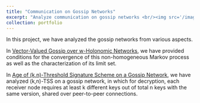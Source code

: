 ```yaml
---
title: "Communication on Gossip Networks"
excerpt: "Analyze communication on gossip networks <br/><img src='/images/system_model_Erkan.png'>"
collection: portfolio
---
```


In this project, we have analyzed the gossip networks from various aspects.

In [Vector-Valued Gossip over w-Holonomic Networks](https://erkan1863.github.io/publication/2023-11-08-holonomy_over_gossip), we have provided conditions for the convergence of this non-homogeneous Markov process as well as the characterization of its limit set. 

In [Age of (k,n)-Threshold Signature Scheme on a Gossip Network](https://erkan1863.github.io/publication/2024-02-18-age_k_n_TSS_on_gossip), we have analyzed (k,n)-TSS on a gossip network, in which for decryption, each receiver node requires at least k different keys out of total n keys with the same version, shared over peer-to-peer connections. 

